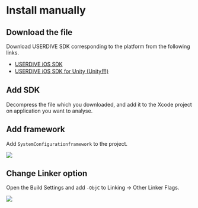 # Install manually

## Download the file

Download USERDIVE SDK corresponding to the platform from the following links.

- [USERDIVE iOS SDK](https://github.com/uncovertruth/userdive-ios-sdk/releases/tag/1.1.0)
- [USERDIVE iOS SDK for Unity (Unity用)](https://github.com/uncovertruth/userdive-ios-sdk-for-unity/releases/tag/v1.0.0)

## Add SDK

Decompress the file which you downloaded, and add it to the Xcode project on application you want to analyse.

## Add framework

Add `SystemConfigurationframework` to the project.

![](./files/install_manual_1.png)

## Change Linker option

Open the Build Settings and add `-ObjC` to Linking -> Other Linker Flags.

![](./files/install_manual_2.png)
